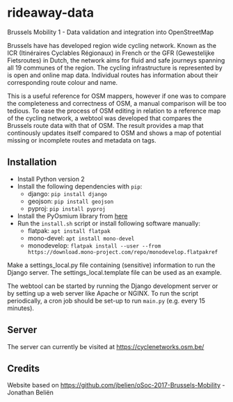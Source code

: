 # rideaway-data
Brussels Mobility 1 - Data validation and integration into OpenStreetMap

Brussels have has developed region wide cycling network. Known as the ICR (Itinéraires Cyclables Régionaux) in French or the GFR (Gewestelijke Fietsroutes) in Dutch, the network aims for fluid and safe journeys spanning all 19 communes of the region. The cycling infrastructure is represented by is open and online map data. Individual routes has information about their corresponding route colour and name. 

This is a useful reference for OSM mappers, however if one was to compare the completeness and correctness of OSM, a manual comparison will be too tedious. To ease the process of OSM editing in relation to a reference map of the cycling network, a webtool was developed that compares the Brussels route data with that of OSM. The result provides a map that continously updates itself compared to OSM and shows a map of potential missing or incomplete routes and metadata on tags. 

## Installation
* Install Python version 2
* Install the following dependencies with `pip`:
  - django:  `pip install django`
  - geojson: `pip install geojson`
  - pyproj: `pip install pyproj`
* Install the PyOsmium library from [here](https://github.com/osmcode/pyosmium)
* Run the `install.sh` script or install following software manually:
  - flatpak: `apt install flatpak`
  - mono-devel: `apt install mono-devel`
  - monodevelop: `flatpak install --user --from https://download.mono-project.com/repo/monodevelop.flatpakref`

Make a settings_local.py file containing (sensitive) information to run the Django server. The settings_local.template file can be used as an example.

The webtool can be started by running the Django development server or by setting up a web server like Apache or NGINX. To run the script periodically, a cron job should be set-up to run `main.py` (e.g. every 15 minutes).

## Server
The server can currently be visited at https://cyclenetworks.osm.be/

## Credits
Website based on https://github.com/jbelien/oSoc-2017-Brussels-Mobility - Jonathan Beliën
